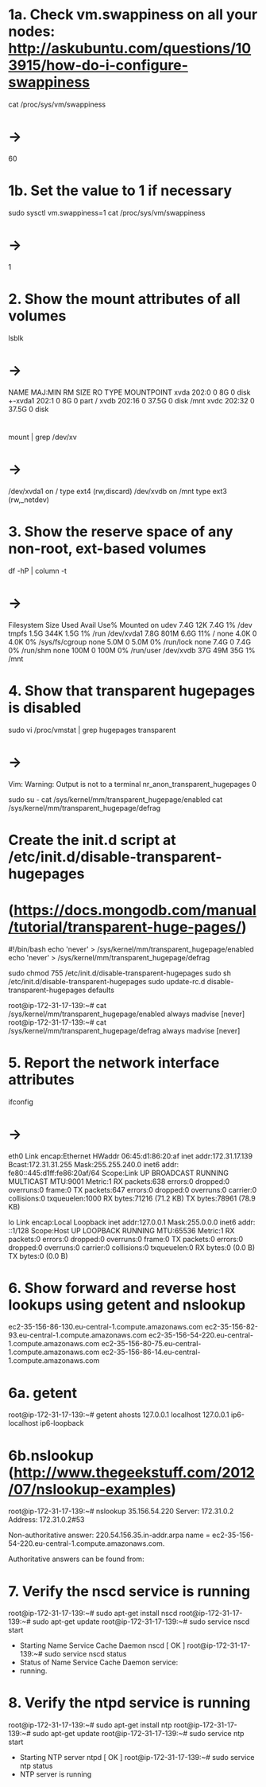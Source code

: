 # 1a. Check vm.swappiness on all your nodes: http://askubuntu.com/questions/103915/how-do-i-configure-swappiness
cat /proc/sys/vm/swappiness
# -> 
60
# 1b. Set the value to 1 if necessary
sudo sysctl vm.swappiness=1
cat /proc/sys/vm/swappiness
# -> 
1
#
# 2. Show the mount attributes of all volumes
lsblk
# ->
NAME    MAJ:MIN RM   SIZE RO TYPE MOUNTPOINT
xvda    202:0    0     8G  0 disk
+-xvda1 202:1    0     8G  0 part /
xvdb    202:16   0  37.5G  0 disk /mnt
xvdc    202:32   0  37.5G  0 disk
#
mount | grep /dev/xv
# ->
/dev/xvda1 on / type ext4 (rw,discard)
/dev/xvdb on /mnt type ext3 (rw,_netdev)
#
# 3. Show the reserve space of any non-root, ext-based volumes
df -hP | column -t
# -> 
Filesystem  Size  Used  Avail  Use%  Mounted         on
udev        7.4G  12K   7.4G   1%    /dev
tmpfs       1.5G  344K  1.5G   1%    /run
/dev/xvda1  7.8G  801M  6.6G   11%   /
none        4.0K  0     4.0K   0%    /sys/fs/cgroup
none        5.0M  0     5.0M   0%    /run/lock
none        7.4G  0     7.4G   0%    /run/shm
none        100M  0     100M   0%    /run/user
/dev/xvdb   37G   49M   35G    1%    /mnt
#
# 4. Show that transparent hugepages is disabled
sudo vi /proc/vmstat | grep hugepages transparent
# -> 
Vim: Warning: Output is not to a terminal
nr_anon_transparent_hugepages 0

sudo su -
cat /sys/kernel/mm/transparent_hugepage/enabled
cat /sys/kernel/mm/transparent_hugepage/defrag
#
# Create the init.d script at /etc/init.d/disable-transparent-hugepages 
# (https://docs.mongodb.com/manual/tutorial/transparent-huge-pages/)

#!/bin/bash
echo 'never' > /sys/kernel/mm/transparent_hugepage/enabled
echo 'never' > /sys/kernel/mm/transparent_hugepage/defrag

sudo chmod 755 /etc/init.d/disable-transparent-hugepages
sudo sh /etc/init.d/disable-transparent-hugepages
sudo update-rc.d disable-transparent-hugepages defaults

root@ip-172-31-17-139:~# cat /sys/kernel/mm/transparent_hugepage/enabled
always madvise [never]
root@ip-172-31-17-139:~# cat /sys/kernel/mm/transparent_hugepage/defrag
always madvise [never]
#
# 5. Report the network interface attributes
ifconfig
# ->
eth0      Link encap:Ethernet  HWaddr 06:45:d1:86:20:af
          inet addr:172.31.17.139  Bcast:172.31.31.255  Mask:255.255.240.0
          inet6 addr: fe80::445:d1ff:fe86:20af/64 Scope:Link
          UP BROADCAST RUNNING MULTICAST  MTU:9001  Metric:1
          RX packets:638 errors:0 dropped:0 overruns:0 frame:0
          TX packets:647 errors:0 dropped:0 overruns:0 carrier:0
          collisions:0 txqueuelen:1000
          RX bytes:71216 (71.2 KB)  TX bytes:78961 (78.9 KB)

lo        Link encap:Local Loopback
          inet addr:127.0.0.1  Mask:255.0.0.0
          inet6 addr: ::1/128 Scope:Host
          UP LOOPBACK RUNNING  MTU:65536  Metric:1
          RX packets:0 errors:0 dropped:0 overruns:0 frame:0
          TX packets:0 errors:0 dropped:0 overruns:0 carrier:0
          collisions:0 txqueuelen:0
          RX bytes:0 (0.0 B)  TX bytes:0 (0.0 B)
#
# 6. Show forward and reverse host lookups using getent and nslookup
ec2-35-156-86-130.eu-central-1.compute.amazonaws.com
ec2-35-156-82-93.eu-central-1.compute.amazonaws.com
ec2-35-156-54-220.eu-central-1.compute.amazonaws.com
ec2-35-156-80-75.eu-central-1.compute.amazonaws.com
ec2-35-156-86-14.eu-central-1.compute.amazonaws.com
#
# 6a. getent
root@ip-172-31-17-139:~#  getent ahosts
127.0.0.1       localhost
127.0.0.1       ip6-localhost ip6-loopback
#
# 6b.nslookup (http://www.thegeekstuff.com/2012/07/nslookup-examples)
root@ip-172-31-17-139:~# nslookup 35.156.54.220
Server:         172.31.0.2
Address:        172.31.0.2#53

Non-authoritative answer:
220.54.156.35.in-addr.arpa      name = ec2-35-156-54-220.eu-central-1.compute.amazonaws.com.

Authoritative answers can be found from:
#
# 7. Verify the nscd service is running
root@ip-172-31-17-139:~# sudo apt-get install  nscd
root@ip-172-31-17-139:~# sudo apt-get update
root@ip-172-31-17-139:~# sudo service nscd start
 * Starting Name Service Cache Daemon nscd                      [ OK ]
root@ip-172-31-17-139:~# sudo service nscd status
 * Status of Name Service Cache Daemon service:   
 * running.
#
# 8. Verify the ntpd service is running
root@ip-172-31-17-139:~# sudo apt-get install ntp
root@ip-172-31-17-139:~# sudo apt-get update
root@ip-172-31-17-139:~# sudo service ntp start
 * Starting NTP server ntpd                                     [ OK ]
root@ip-172-31-17-139:~# sudo service ntp status
 * NTP server is running


